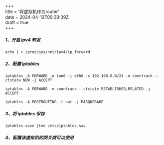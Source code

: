 +++  
title = '将虚拟机作为router'  
date = 2024-04-12T09:39:39Z  
draft = true  
+++

##### 1、开启 ipv4 转发

```
echo 1 > /proc/sys/net/ipv4/ip_forward
```

##### 2、配置 iptables

```
iptables -A FORWARD -o tun0 -i eth0 -s 192.168.0.0/24 -m conntrack --ctstate NEW -j ACCEPT

iptables -A FORWARD -m conntrack --ctstate ESTABLISHED,RELATED -j ACCEPT

iptables -A POSTROUTING -t nat -j MASQUERADE
```

##### 3、将 iptables 保存

```
iptables-save |tee /etc/iptables.sav
```

##### 4、配置该虚拟机的网关就可以使用